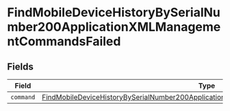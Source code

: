 # FindMobileDeviceHistoryBySerialNumber200ApplicationXMLManagementCommandsFailed


## Fields

| Field                                                                                                                                                                                                     | Type                                                                                                                                                                                                      | Required                                                                                                                                                                                                  | Description                                                                                                                                                                                               |
| --------------------------------------------------------------------------------------------------------------------------------------------------------------------------------------------------------- | --------------------------------------------------------------------------------------------------------------------------------------------------------------------------------------------------------- | --------------------------------------------------------------------------------------------------------------------------------------------------------------------------------------------------------- | --------------------------------------------------------------------------------------------------------------------------------------------------------------------------------------------------------- |
| `command`                                                                                                                                                                                                 | [FindMobileDeviceHistoryBySerialNumber200ApplicationXMLManagementCommandsFailedCommand](../../models/operations/findmobiledevicehistorybyserialnumber200applicationxmlmanagementcommandsfailedcommand.md) | :heavy_minus_sign:                                                                                                                                                                                        | N/A                                                                                                                                                                                                       |